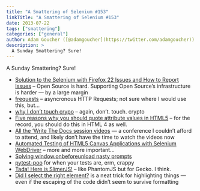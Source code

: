 ```yaml
---
title: "A Smattering of Selenium #153"
linkTitle: "A Smattering of Selenium #153"
date: 2013-07-22
tags: ["smattering"]
categories: ["general"]
author: Adam Goucher ([@adamgoucher](https://twitter.com/adamgoucher))
description: >
  A Sunday Smattering? Sure!
---
```

A Sunday Smattering? Sure!

*   [Solution to the Selenium with Firefox 22 Issues and How to Report Issues](http://blog.reallysimplethoughts.com/2013/07/14/solution-to-the-selenium-with-firefox-22-issues-and-how-to-report-issues/) – Open Source is hard. Supporting Open Source’s infrastructure is harder — by a large margin
*   [frequests](https://github.com/i-trofimtschuk/frequests) – asyncronous HTTP Requests; not sure where I would use this, but…
*   [why I don’t touch crypo](http://pilif.github.io/2013/07/why-I-dont-touch-crypto/) – again, don’t. touch. crypto
*   [Five reasons why you should quote attribute values in HTML5](http://www.webdirections.org/blog/five-reasons-why-you-should-quote-attribute-values-in-html5) – for the record, you should do this in HTML 4 as well.
*   [All the ‘Write The Docs session videos](http://www.youtube.com/playlist?list=PLmV2D6sIiX3UpQFzAIWh-_gsUTGCCtFIj) — a conference I couldn’t afford to attend, and likely don’t have the time to watch the videos now
*   [Automated Testing of HTML5 Canvas Applications with Selenium WebDriver](http://blog.chariotsolutions.com/2013/07/automated-testing-of-html5-canvas.html) – more and more important…
*   [Solving window.onbeforeunload nasty prompts](http://swdandruby.wordpress.com/2013/07/12/solving-window-onbeforeunload-nasty-prompts/)
*   [pytest-poo](https://pypi.python.org/pypi/pytest-poo) for when your tests are, erm, crappy
*   [Tada! Here is SlimerJS!](http://ljouanneau.com/blog/post/2013/07/15/Tada-Here-is-SlimerJS) – like PhantomJS but for Gecko. I think.
*   [Did I select the right element?](http://swdandruby.wordpress.com/2013/07/19/did-i-select-the-right-element/) is a neat trick for highlighting things — even if the escaping of the code didn’t seem to survive formatting